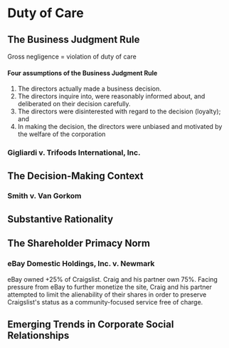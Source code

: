 # Duty of Care

## The Business Judgment Rule

Gross negligence = violation of duty of care

#### Four assumptions of the Business Judgment Rule

1. The directors actually made a business decision.
2. The directors inquire into, were reasonably informed about, and deliberated on their decision carefully.&#x20;
3. The directors were disinterested with regard to the decision (loyalty); and
4. In making the decision, the directors were unbiased and motivated by the welfare of the corporation

### Gigliardi v. Trifoods International, Inc.



## The Decision-Making Context

### Smith v. Van Gorkom

## Substantive Rationality

## The Shareholder Primacy Norm

### eBay Domestic Holdings, Inc. v. Newmark



eBay owned +25% of Craigslist. Craig and his partner own 75%. Facing pressure from eBay to further monetize the site, Craig and his partner attempted to limit the alienability of their shares in order to preserve Craigslist's status as a community-focused service free of charge.&#x20;

## Emerging Trends in Corporate Social Relationships
